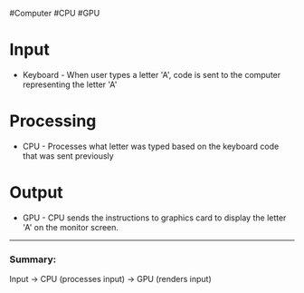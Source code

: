 #Computer #CPU #GPU 

# Input
- Keyboard - When user types a letter 'A', code is sent to the computer representing the letter 'A'
# Processing
- CPU - Processes what letter was typed based on the keyboard code that was sent previously
# Output
- GPU - CPU sends the instructions to graphics card to display the letter 'A' on the monitor screen.
---
### Summary: 
Input -> CPU (processes input) -> GPU (renders input)
